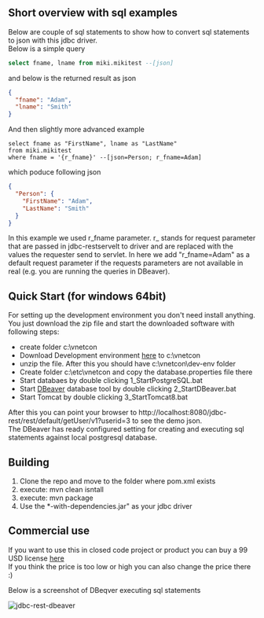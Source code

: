 ## Short overview with sql examples
Below are couple of sql statements to show how to convert sql statements to json with this jdbc driver.  
Below is a simple query
```sql
select fname, lname from miki.mikitest --[json]
```
and below is the returned result as json
```json
{
  "fname": "Adam",
  "lname": "Smith"
}
```

And then slightly more advanced example
```
select fname as "FirstName", lname as "LastName" 
from miki.mikitest 
where fname = '{r_fname}' --[json=Person; r_fname=Adam]
```
which poduce following json

```json
{
  "Person": {
    "FirstName": "Adam",
    "LastName": "Smith"
  }
}
```
In this example we used r_fname parameter. r_ stands for request parameter that are passed in jdbc-restservelt to driver and are replaced with the values the requester send to servlet. In here we add "r_fname=Adam" as a default request parameter if the requests parameters are not available in real (e.g. you are running the queries in DBeaver).


## Quick Start (for windows 64bit)
For setting up the development environment you don't need install anything. 
You just download the zip file and start the downloaded software with following steps:  

* create folder c:\vnetcon
* Download Development environment [here]() to c:\vnetcon
* unzip the file. After this you should have c:\vnetcon\dev-env folder
* Create folder c:\etc\vnetcon and copy the database.properties file there
* Start databaes by double clicking 1_StartPostgreSQL.bat
* Start [DBeaver](https://dbeaver.io/) database tool by double clicking 2_StartDBeaver.bat
* Start Tomcat by double clicking 3_StartTomcat8.bat

After this you can point your browser to http://localhost:8080/jdbc-rest/rest/default/getUser/v1?userid=3 
to see the demo json.  
The DBeaver has ready configured setting for creating and executing sql statements against local postgresql database.


## Building
1. Clone the repo and move to the folder where pom.xml exists
2. execute: mvn clean isntall
3. execute: mvn package  
4. Use the *-with-dependencies.jar" as your jdbc driver


## Commercial use
If you want to use this in closed code project or product you can buy a 99 USD license [here](https://vnetcon.com)  
If you think the price is too low or high you can also change the price there :)

Below is a screenshot of DBeqver executing sql statements

![jdbc-rest-dbeaver](http://vnetcon.s3-website-eu-west-1.amazonaws.com/img/jdbc-rest-dbeaver.png)



